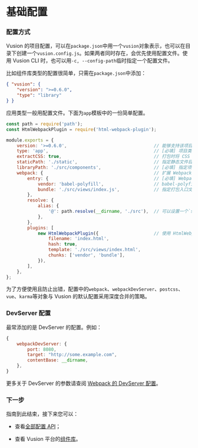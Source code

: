# 基础配置

### 配置方式

Vusion 的项目配置，可以在`package.json`中用一个`vusion`对象表示，也可以在目录下创建一个`vusion.config.js`。如果两者同时存在，会优先使用配置文件。使用 Vusion CLI 时，也可以用`-c, --config-path`临时指定一个配置文件。

比如组件库类型的配置很简单，只需在`package.json`中添加：

``` json
{ "vusion": {
    "version": ">=0.6.0",
    "type": "library"
} }
```

应用类型一般用配置文件。下面为`app`模板中的一份简单配置。

``` js
const path = require('path');
const HtmlWebpackPlugin = require('html-webpack-plugin');

module.exports = {
    version: '>=0.6.0',                                 // 能够支持该项目的 Vusion CLI 的版本条件
    type: 'app',                                        // [必填] 项目类型。目前可选：app、app-pro、library、fullstack
    extractCSS: true,                                   // 打包时将 CSS 从 JS 中提出
    staticPath: './static',                             // 指定静态文件目录。该目录中的内容将会直接被拷贝到输出目录中
    libraryPath: './src/components',                    // [必填] 指定项目库的路径。用于检索全局样式等文件
    webpack: {                                          // 扩展 Webpack
        entry: {                                        // [必填] Webpack 入口
            vendor: 'babel-polyfill',                   // babel-polyfill 等通用库
            bundle: './src/views/index.js',             // 指定打包入口文件
        },
        resolve: {
            alias: {
                '@': path.resolve(__dirname, './src'),  // 可以设置一个`src`的别名
            },
        },
        plugins: [
            new HtmlWebpackPlugin({                     // 使用 HtmlWebpackPlugin 创建一个入口页
                filename: 'index.html',
                hash: true,
                template: './src/views/index.html',
                chunks: ['vendor', 'bundle'],
            }),
        ],
    },
};
```

为了方便使用且防止出错，配置中的`webpack`、`webpackDevServer`、`postcss`、`vue`、`karma`等对象与 Vusion 的默认配置采用深度合并的策略。

### DevServer 配置

最常添加的是 DevServer 的配置。例如：

``` js
{
    webpackDevServer: {
        port: 8080,
        target: "http://some.example.com",
        contentBase: __dirname,
    },
}
```

更多关于 DevServer 的参数请查阅 [Webpack 的 DevServer 配置](https://doc.webpack-china.org/configuration/dev-server)。

### 下一步

指南到此结束，接下来您可以：

- 查看[全部配置 API](/api/config)；
<!-- - 阅读[概念](/concepts)深入理解 Vusion 架构细节； -->
- 查看 Vusion 平台的[组件库](/libraries)。

